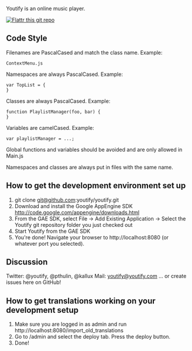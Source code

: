 Youtify is an online music player.

[![Flattr this git repo](http://api.flattr.com/button/flattr-badge-large.png)](https://flattr.com/submit/auto?user_id=Youtify&url=https://github.com/youtify/youtify&title=Youtify&language=en_GB&tags=github&category=software)


Code Style
----------

Filenames are PascalCased and match the class name. Example:

    ContextMenu.js

Namespaces are always PascalCased. Example:

    var TopList = {
    }

Classes are always PascalCased. Example:

    function PlaylistManager(foo, bar) {
    }

Variables are camelCased. Example:

    var playlistManager = ...;

Global functions and variables should be avoided and are only allowed in Main.js

Namespaces and classes are always put in files with the same name.

How to get the development environment set up
---------------------------------------------

1. git clone git@github.com:youtify/youtify.git
2. Download and install the Google AppEngine SDK http://code.google.com/appengine/downloads.html
3. From the GAE SDK, select File -> Add Existing Application -> Select the Youtify git repository folder you just checked out
4. Start Youtify from the GAE SDK
5. You're done! Navigate your browser to http://localhost:8080 (or whatever port you selected).

Discussion
----------

Twitter: @youtify, @pthulin, @kallux
Mail: youtify@youtify.com
... or create issues here on GitHub!

How to get translations working on your development setup
---------------------------------------------------------

1. Make sure you are logged in as admin and run http://localhost:8080/import_old_translations
2. Go to /admin and select the deploy tab. Press the deploy button.
3. Done!
